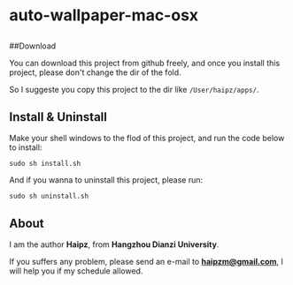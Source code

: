 # auto-wallpaper-mac-osx

## 

##Download

You can download this project from github freely, and once you install this project, please don't change the dir of the fold.

So I suggeste you copy this project to the dir like `/User/haipz/apps/`.

## Install & Uninstall

Make your shell windows to the flod of this project, and run the code below to install:

```
sudo sh install.sh
```

And if you wanna to uninstall this project, please run:

```
sudo sh uninstall.sh
```

## About

I am the author **Haipz**, from **Hangzhou Dianzi University**.

If you suffers any problem, please send an e-mail to **haipzm@gmail.com**, I will help you if my schedule allowed.